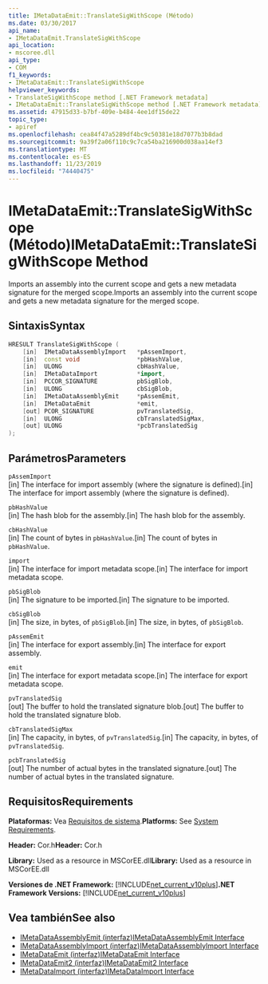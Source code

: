```yaml
---
title: IMetaDataEmit::TranslateSigWithScope (Método)
ms.date: 03/30/2017
api_name:
- IMetaDataEmit.TranslateSigWithScope
api_location:
- mscoree.dll
api_type:
- COM
f1_keywords:
- IMetaDataEmit::TranslateSigWithScope
helpviewer_keywords:
- TranslateSigWithScope method [.NET Framework metadata]
- IMetaDataEmit::TranslateSigWithScope method [.NET Framework metadata]
ms.assetid: 47915d33-b7bf-409e-b484-4ee1df15de22
topic_type:
- apiref
ms.openlocfilehash: cea84f47a5289df4bc9c50381e18d7077b3b8dad
ms.sourcegitcommit: 9a39f2a06f110c9c7ca54ba216900d038aa14ef3
ms.translationtype: MT
ms.contentlocale: es-ES
ms.lasthandoff: 11/23/2019
ms.locfileid: "74440475"
---
```

# <a name="imetadataemittranslatesigwithscope-method"></a><span data-ttu-id="6645f-102">IMetaDataEmit::TranslateSigWithScope (Método)</span><span class="sxs-lookup"><span data-stu-id="6645f-102">IMetaDataEmit::TranslateSigWithScope Method</span></span>
<span data-ttu-id="6645f-103">Imports an assembly into the current scope and gets a new metadata signature for the merged scope.</span><span class="sxs-lookup"><span data-stu-id="6645f-103">Imports an assembly into the current scope and gets a new metadata signature for the merged scope.</span></span>  
  
## <a name="syntax"></a><span data-ttu-id="6645f-104">Sintaxis</span><span class="sxs-lookup"><span data-stu-id="6645f-104">Syntax</span></span>  
  
```cpp  
HRESULT TranslateSigWithScope (   
    [in]  IMetaDataAssemblyImport   *pAssemImport,   
    [in]  const void                *pbHashValue,   
    [in]  ULONG                     cbHashValue,   
    [in]  IMetaDataImport           *import,   
    [in]  PCCOR_SIGNATURE           pbSigBlob,   
    [in]  ULONG                     cbSigBlob,  
    [in]  IMetaDataAssemblyEmit     *pAssemEmit,   
    [in]  IMetaDataEmit             *emit,   
    [out] PCOR_SIGNATURE            pvTranslatedSig,   
    [in]  ULONG                     cbTranslatedSigMax,   
    [out] ULONG                     *pcbTranslatedSig   
);  
```  
  
## <a name="parameters"></a><span data-ttu-id="6645f-105">Parámetros</span><span class="sxs-lookup"><span data-stu-id="6645f-105">Parameters</span></span>  
 `pAssemImport`  
 <span data-ttu-id="6645f-106">[in] The interface for import assembly (where the signature is defined).</span><span class="sxs-lookup"><span data-stu-id="6645f-106">[in] The interface for import assembly (where the signature is defined).</span></span>  
  
 `pbHashValue`  
 <span data-ttu-id="6645f-107">[in] The hash blob for the assembly.</span><span class="sxs-lookup"><span data-stu-id="6645f-107">[in] The hash blob for the assembly.</span></span>  
  
 `cbHashValue`  
 <span data-ttu-id="6645f-108">[in] The count of bytes in `pbHashValue`.</span><span class="sxs-lookup"><span data-stu-id="6645f-108">[in] The count of bytes in `pbHashValue`.</span></span>  
  
 `import`  
 <span data-ttu-id="6645f-109">[in] The interface for import metadata scope.</span><span class="sxs-lookup"><span data-stu-id="6645f-109">[in] The interface for import metadata scope.</span></span>  
  
 `pbSigBlob`  
 <span data-ttu-id="6645f-110">[in] The signature to be imported.</span><span class="sxs-lookup"><span data-stu-id="6645f-110">[in] The signature to be imported.</span></span>  
  
 `cbSigBlob`  
 <span data-ttu-id="6645f-111">[in] The size, in bytes, of `pbSigBlob`.</span><span class="sxs-lookup"><span data-stu-id="6645f-111">[in] The size, in bytes, of `pbSigBlob`.</span></span>  
  
 `pAssemEmit`  
 <span data-ttu-id="6645f-112">[in] The interface for export assembly.</span><span class="sxs-lookup"><span data-stu-id="6645f-112">[in] The interface for export assembly.</span></span>  
  
 `emit`  
 <span data-ttu-id="6645f-113">[in] The interface for export metadata scope.</span><span class="sxs-lookup"><span data-stu-id="6645f-113">[in] The interface for export metadata scope.</span></span>  
  
 `pvTranslatedSig`  
 <span data-ttu-id="6645f-114">[out] The buffer to hold the translated signature blob.</span><span class="sxs-lookup"><span data-stu-id="6645f-114">[out] The buffer to hold the translated signature blob.</span></span>  
  
 `cbTranslatedSigMax`  
 <span data-ttu-id="6645f-115">[in] The capacity, in bytes, of `pvTranslatedSig`.</span><span class="sxs-lookup"><span data-stu-id="6645f-115">[in] The capacity, in bytes, of `pvTranslatedSig`.</span></span>  
  
 `pcbTranslatedSig`  
 <span data-ttu-id="6645f-116">[out] The number of actual bytes in the translated signature.</span><span class="sxs-lookup"><span data-stu-id="6645f-116">[out] The number of actual bytes in the translated signature.</span></span>  
  
## <a name="requirements"></a><span data-ttu-id="6645f-117">Requisitos</span><span class="sxs-lookup"><span data-stu-id="6645f-117">Requirements</span></span>  
 <span data-ttu-id="6645f-118">**Plataformas:** Vea [Requisitos de sistema](../../../../docs/framework/get-started/system-requirements.md).</span><span class="sxs-lookup"><span data-stu-id="6645f-118">**Platforms:** See [System Requirements](../../../../docs/framework/get-started/system-requirements.md).</span></span>  
  
 <span data-ttu-id="6645f-119">**Header:** Cor.h</span><span class="sxs-lookup"><span data-stu-id="6645f-119">**Header:** Cor.h</span></span>  
  
 <span data-ttu-id="6645f-120">**Library:** Used as a resource in MSCorEE.dll</span><span class="sxs-lookup"><span data-stu-id="6645f-120">**Library:** Used as a resource in MSCorEE.dll</span></span>  
  
 <span data-ttu-id="6645f-121">**Versiones de .NET Framework:** [!INCLUDE[net_current_v10plus](../../../../includes/net-current-v10plus-md.md)]</span><span class="sxs-lookup"><span data-stu-id="6645f-121">**.NET Framework Versions:** [!INCLUDE[net_current_v10plus](../../../../includes/net-current-v10plus-md.md)]</span></span>  
  
## <a name="see-also"></a><span data-ttu-id="6645f-122">Vea también</span><span class="sxs-lookup"><span data-stu-id="6645f-122">See also</span></span>

- [<span data-ttu-id="6645f-123">IMetaDataAssemblyEmit (interfaz)</span><span class="sxs-lookup"><span data-stu-id="6645f-123">IMetaDataAssemblyEmit Interface</span></span>](../../../../docs/framework/unmanaged-api/metadata/imetadataassemblyemit-interface.md)
- [<span data-ttu-id="6645f-124">IMetaDataAssemblyImport (interfaz)</span><span class="sxs-lookup"><span data-stu-id="6645f-124">IMetaDataAssemblyImport Interface</span></span>](../../../../docs/framework/unmanaged-api/metadata/imetadataassemblyimport-interface.md)
- [<span data-ttu-id="6645f-125">IMetaDataEmit (interfaz)</span><span class="sxs-lookup"><span data-stu-id="6645f-125">IMetaDataEmit Interface</span></span>](../../../../docs/framework/unmanaged-api/metadata/imetadataemit-interface.md)
- [<span data-ttu-id="6645f-126">IMetaDataEmit2 (interfaz)</span><span class="sxs-lookup"><span data-stu-id="6645f-126">IMetaDataEmit2 Interface</span></span>](../../../../docs/framework/unmanaged-api/metadata/imetadataemit2-interface.md)
- [<span data-ttu-id="6645f-127">IMetaDataImport (interfaz)</span><span class="sxs-lookup"><span data-stu-id="6645f-127">IMetaDataImport Interface</span></span>](../../../../docs/framework/unmanaged-api/metadata/imetadataimport-interface.md)

